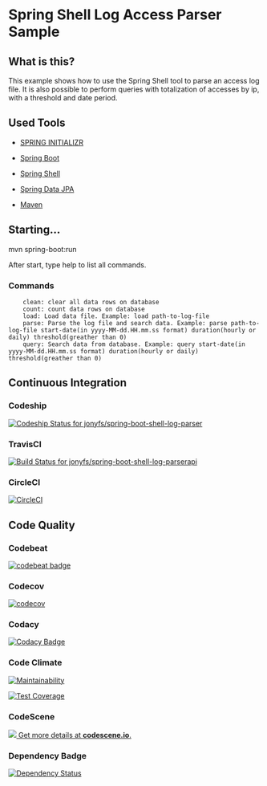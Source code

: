 # Spring Shell Log Access Parser Sample

## What is this?


This example shows how to use the Spring Shell tool to parse an access log file. It is also possible to perform queries with totalization of accesses by ip, with a threshold and date period.


## Used Tools

*   [SPRING INITIALIZR](https://start.spring.io)

*   [Spring Boot](http://projects.spring.io/spring-boot)

*   [Spring Shell](https://projects.spring.io/spring-shell)

*   [Spring Data JPA](https://projects.spring.io/spring-data-jpa)

*   [Maven](https://maven.apache.org)



## Starting...

mvn spring-boot:run

After start, type help to list all commands.

### Commands

        clean: clear all data rows on database
        count: count data rows on database
        load: Load data file. Example: load path-to-log-file
        parse: Parse the log file and search data. Example: parse path-to-log-file start-date(in yyyy-MM-dd.HH.mm.ss format) duration(hourly or daily) threshold(greather than 0)
        query: Search data from database. Example: query start-date(in yyyy-MM-dd.HH.mm.ss format) duration(hourly or daily) threshold(greather than 0)

## Continuous Integration

### Codeship

[ ![Codeship Status for jonyfs/spring-boot-shell-log-parser](https://app.codeship.com/projects/770d74c0-f628-0135-cc1d-16cf1470df95/status?branch=master)](https://app.codeship.com/projects/274265)

### TravisCI
[![Build Status for jonyfs/spring-boot-shell-log-parserapi](https://travis-ci.org/jonyfs/spring-boot-shell-log-parser.svg?branch=master)](https://travis-ci.org/jonyfs/spring-boot-shell-log-parser)

### CircleCI
[![CircleCI](https://circleci.com/gh/jonyfs/spring-boot-shell-log-parser.svg?style=svg)](https://circleci.com/gh/jonyfs/spring-boot-shell-log-parser)

## Code Quality

### Codebeat
[![codebeat badge](https://codebeat.co/badges/cd95d2e0-4db8-4090-b4c4-c2a5504f9ccf)](https://codebeat.co/projects/github-com-jonyfs-spring-boot-shell-log-parser-master)

### Codecov
[![codecov](https://codecov.io/gh/jonyfs/spring-boot-shell-log-parser/branch/master/graph/badge.svg)](https://codecov.io/gh/jonyfs/spring-boot-shell-log-parser)

### Codacy

[![Codacy Badge](https://api.codacy.com/project/badge/Grade/6c961da94ce044399b6f95e3b0c26c9f)](https://www.codacy.com/app/jonyfs/spring-boot-shell-log-parser?utm_source=github.com&amp;utm_medium=referral&amp;utm_content=jonyfs/spring-boot-shell-log-parser&amp;utm_campaign=Badge_Grade)

### Code Climate
[![Maintainability](https://api.codeclimate.com/v1/badges/b66ddd668d657a4457aa/maintainability)](https://codeclimate.com/github/jonyfs/spring-boot-shell-log-parser/maintainability)

[![Test Coverage](https://api.codeclimate.com/v1/badges/b66ddd668d657a4457aa/test_coverage)](https://codeclimate.com/github/jonyfs/spring-boot-shell-log-parser/test_coverage)

### CodeScene
[![](http://codescene.io/projects/2438/status.svg) Get more details at **codescene.io**.](http://codescene.io/projects/2438/jobs/latest-successful/results)

### Dependency Badge

[![Dependency Status](https://www.versioneye.com/user/projects/5a8862560fb24f56e5dabe6d/badge.svg?style=flat-square)](https://www.versioneye.com/user/projects/5a8862560fb24f56e5dabe6d)


